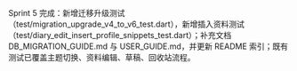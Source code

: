 Sprint 5 完成：新增迁移升级测试（test/migration_upgrade_v4_to_v6_test.dart），新增插入资料测试（test/diary_edit_insert_profile_snippets_test.dart）；补充文档 DB_MIGRATION_GUIDE.md 与 USER_GUIDE.md，并更新 README 索引；既有测试已覆盖主题切换、资料编辑、草稿、回收站流程。